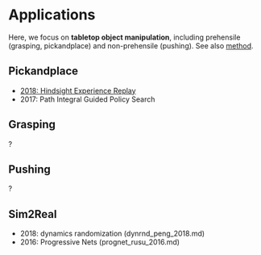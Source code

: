 # Applications
Here, we focus on **tabletop object manipulation**, 
including prehensile (grasping, pickandplace) and non-prehensile (pushing).
See also [method](https://github.com/tttor/rl-foundation/tree/master/method).

## Pickandplace
* [2018: Hindsight Experience Replay](https://arxiv.org/abs/1707.01495)
* 2017: Path Integral Guided Policy Search

## Grasping
?

## Pushing
?

## Sim2Real
* 2018: dynamics randomization (dynrnd_peng_2018.md)
* 2016: Progressive Nets (prognet_rusu_2016.md)
